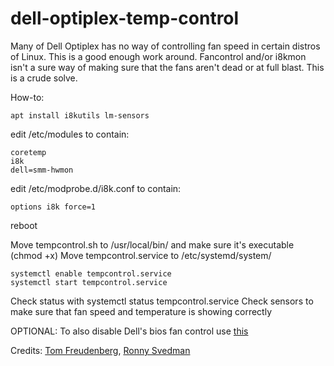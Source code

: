# dell-optiplex-temp-control
Many of Dell Optiplex has no way of controlling fan speed in certain distros of Linux. This is a good enough work around.
Fancontrol and/or i8kmon isn't a sure way of making sure that the fans aren't dead or at full blast. This is a crude solve.

How-to:

```
apt install i8kutils lm-sensors
```

edit /etc/modules to contain:
```
coretemp
i8k
dell=smm-hwmon
```

edit /etc/modprobe.d/i8k.conf to contain:
```
options i8k force=1
```

reboot

Move tempcontrol.sh to /usr/local/bin/ and make sure it's executable (chmod +x)
Move tempcontrol.service to /etc/systemd/system/

```
systemctl enable tempcontrol.service
systemctl start tempcontrol.service
```

Check status with systemctl status tempcontrol.service
Check sensors to make sure that fan speed and temperature is showing correctly

OPTIONAL: To also disable Dell's bios fan control use [this](https://github.com/TomFreudenberg/dell-bios-fan-control)

Credits: [Tom Freudenberg](https://github.com/TomFreudenberg), [Ronny Svedman](https://github.com/RonnySvedman)
